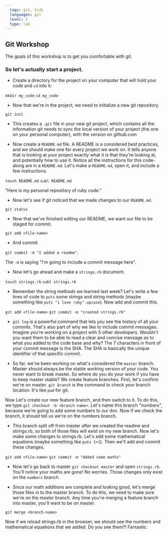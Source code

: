 ```yaml
---
  tags: git, kids 
  languages: git
  level: 1
  type: lab
---
```


## Git Workshop

The goals of this workshop is to get you comfortable with git. 

### So let's actually start a project.

* Create a directory for the project on your computer that will hold your code and `cd` into it:

`mkdir my_code`
`cd my_code`

* Now that we're in the project, we need to initialize a new git repository. 

`git init` 

* This creates a `.git` file in your new git project, which contains all the information git needs to sync the local version of your project (the one on your personal computer), with the version on github.com

* Now create a `README.md` file. A README is a considered best practices, and we should make one for every project we work on. It tells anyone that is looking at your project exactly what it is that they're looking at, and potentially how to use it. Notice all the instructions for this code-along are in a `README.md`. Let's make a `README.md`, open it, and include a few instructions.

`touch README.md`
`subl README.md` 

"Here is my personal repository of ruby code."

* Now let's see if git noticed that we made changes to our `README.md`. 

`git status` 

* Now that we've finished editing our README, we want our file to be staged for commit. 

`git add <file-name>` 

* And commit

`git commit -m "I added a readme"`.

The `-m` is saying "I'm going to include a commit message here". 

* Now let's go ahead and make a `strings.rb` document.

`touch strings.rb`
`subl strings.rb`

* Remember the string methods we learned last week? Let's write a few lines of code to `puts` some strings and string methods (maybe something like `puts "i love ruby".upcase`). Now add and commit this.

`git add <file-name>`
`git commit -m "created strings.rb"`

* `git log` is a powerful command that lets you see the history of all your commits. That's also part of why we like to include commit messages. Imagine you're working on a project with 5 other developers. Wouldn't you want them to be able to read a clear and concise message as to what you added to the code base and why? The 7 characters in front of your commit message is the SHA. The SHA is basically the unique identifier of that specific commit.

* So far, we've been working on what's considered the `master` branch. Master should always be the stable working version of your code. You never want to break master. So where do you do your work if you have to keep master stable? We create feature branches. First, let's confirm we're on master. `git branch` is the command to check your branch location. It's like `pwd` for git.

Now Let's create our new feature branch, and then switch to it. To do this, we type `git checkout -b <branch-name>`. Let's name this branch "numbers", because we're going to add some numbers to our doc. Now if we check the branch, it should tell us we're on the numbers branch.

* This branch split off from master after we created the readme and strings.rb, so both of those files will exist on my new branch. Now let's make some changes to strings.rb. Let's add some mathematical equations (maybe something like `puts 1+1`). Then we'll add and commit these changes.

`git add <file-name>`
`git commit -m "Added some maths"`

* Now let's go back to master `git checkout master` and open `strings.rb`. You'll notice your maths are gone! No worries. Those changes only exist on the `numbers` branch.

* Since our math additions are complete and looking good, let's merge those files in to the master branch. To do this, we need to make sure we're on the master branch. Any time you're merging a feature branch into master, you'll want to be on master. 

`git merge <branch-name>`

Now if we reload strings.rb in the browser, we should see the numbers and mathematical equations that we added. Do you see them?! Fantastic.

